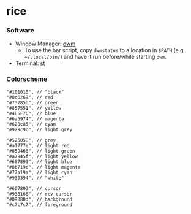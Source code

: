 # rice

### Software
* Window Manager: [dwm](https://github.com/keeganjk/dwm) 
    + To use the bar script, copy `dwmstatus` to a location in `$PATH` (e.g. `~/.local/bin/`) and have it run before/while starting `dwm`.
* Terminal: [st](https://github.com/keeganjk/st) 

### Colorscheme
```
"#101010", // "black"
"#8c6269", // red
"#73785b", // green
"#857551", // yellow
"#4E5F7C", // blue
"#6a5974", // magenta
"#628c85", // cyan
"#929c9c", // light grey

"#52505B", // grey
"#a1777e", // light red
"#859466", // light green
"#a7945f", // light yellow
"#667893", // light blue
"#8b719c", // light magenta
"#77a19a", // light cyan
"#939394", // "white"

"#667893", // cursor
"#938166", // rev cursor
"#09080d", // background
"#c7c7c7", // foreground
```
